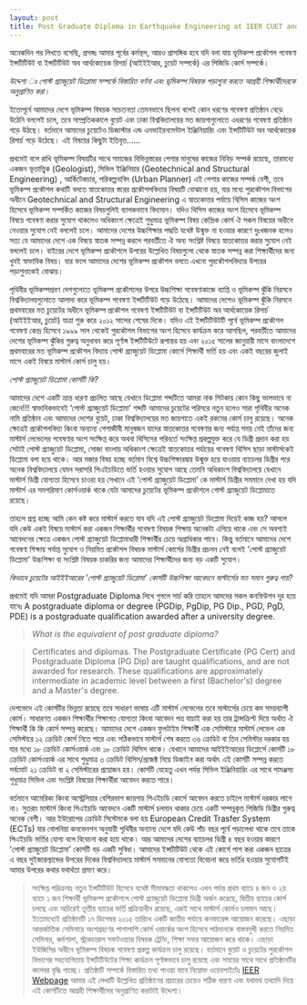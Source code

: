 ```yaml
---
layout: post
title: Post Graduate Diploma in Earthquake Engineering at IEER CUET and Future Prospective 
---
```


অনেকদিন পর লিখতে বসেছি, প্রসঙ্গঃ আমার পূর্বের কর্মস্থল, আরও প্রাসঙ্গিক হবে যদি বলা যায়  ভূমিকম্প প্রকৌশল গবেষণা ইন্সটিটিউট বা ইন্সটিটিউট অব আর্থকোয়েক রিসার্চ (আইইইআর, চুয়েট সম্পর্কে) এর পিজিডি কোর্স সম্পর্কে।

*উদ্দেশ্য ঃ পোস্ট গ্র্যাজুয়েট ডিপ্লোমা সম্পর্কে বিস্তারিত বর্ণনা এবং ভূমিকম্প বিষয়ক পড়াশুনা করতে আগ্রহী শিক্ষার্থীদেরকে অনুপ্রাণিত করা।*

ইতোপূর্বে আমাদের দেশে ভূমিকম্প বিষয়ক সচেতনতা তেমনভাবে ছিলনা বলেই কোন ধরণের গবেষণা প্রতিষ্ঠান বেড়ে উঠেনি বললেই চলে, তবে সাম্প্রতিককালে বুয়েট এবং ঢাকা বিশ্ববিদ্যালয়ের মত জায়গাগুলোতে এধরণের গবেষণা প্রতিষ্ঠান গড়ে উঠছে। বর্তমানে আমাদের চুয়েটেও ডিজাস্টার এন্ড এনভাইরনমেন্টাল ইঞ্জিনিয়ারিং এবং ইন্সটিটিউট অব আর্থকোয়েক রিসার্চ গড়ে উঠেছে। এই বিষয়ের কিছুটা ইতিবৃত্ত……

প্রথমেই বলে রাখি ভূমিকম্প বিষয়টির সাথে সমাজের বিভিন্নস্তরের পেশার মানুষের কাজের নিবিড় সম্পর্ক রয়েছে, তারমধ্যে  একজন ভূতাত্ত্বিক (Geologist), সিভিল ইঞ্জিনিয়ার (Geotechnical and Structural Engineering) , আর্কিটেকচার, পরিকল্পনাবিদ (Urban Planner) এই পেশার কাজের সম্পর্ক বেশী, তবে ভূমিকম্প প্রকৌশল কথাটি বলতে স্নাতকোত্তর স্তরের প্রকৌশলবিদ্যার বিষয়টি বোঝানো হয়, যার মধ্যে পুরকৌশল বিভাগের অধীনে Geotechnical and Structural Engineering এ স্নাতকোত্তর পর্যায়ে থিসিস কাজের অংশ হিসেবে ভূমিকম্প সম্পর্কিত কাজের বিষয়গুলিই ব্যাপকভাবে বিদ্যমান। যদিও থিসিস কাজের অংশ হিসেবে ভূমিকম্প বিষয়ে গবেষণা করার সুযোগ থাকলেও অধিকাংশ ক্ষেত্রেই শুধুমাত্র ভূমিকম্প বিষয় কেন্দ্রিক কোর্স ঐ সকল বিষয়ের অধীনে নেওয়ার সুযোগ নেই বললেই চলে। আমাদের দেশের উচ্চশিক্ষার পদ্ধতি যথেষ্ট উন্মুক্ত না হওয়ার কারণে দুঃখজনক হলেও সত্য যে আমাদের দেশে এক বিষয়ে স্নাতক সম্পন্ন করলে পরবর্তীতে ঐ অন্য সংশ্লিষ্ট বিষয়ে স্নাতকোত্তর করার সুযোগ নেই বললেই চলে। বাইরের দেশে ভূমিকম্প প্রকৌশলে উপরের উল্লেখিত বিষয়গুলো থেকে স্নাতক সম্পন্ন করা শিক্ষার্থীদের জন্য খুবই স্বাভাবিক বিষয়। যার ফলে আমাদের দেশের ভূমিকম্প প্রকৌশল বলতে এখনো পুরকৌশলবিদ্যার উপরের পড়াশুনাকেই বোঝায়।  

পৃথিবীর ভূমিকম্পপ্রবণ দেশগুলোতে ভূমিকম্প প্রকৌশলের উপরে  উচ্চশিক্ষা গবেষণাকাজে ব্যাপ্তি ও ভূমিকম্প ঝুঁকি নিরসনে বিশ্ববিদ্যালয়গুলোতে  আলাদা করে ভূমিকম্প গবেষণা ইন্সটিটিউট গড়ে উঠেছে। আমাদের দেশেও ভূমিকম্প ঝুঁকি নিরসনে প্রথমবারের মত চুয়েটের অধীনে ভূমিকম্প প্রকৌশল গবেষণা ইন্সটিটিউট বা ইন্সটিটিউট অব আর্থকোয়েক রিসার্চ (আইইইআর, চুয়েট) যাত্রা শুরু করে ২০১২ সালের শেষের দিকে। যদিও এই ইন্সটিটিউটটি পূর্বে ভূমিকম্প প্রকৌশল গবেষণা কেন্দ্র হিসেবে ১৯৯৯ সাল থেকেই পুরকৌশল বিভাগের অংশ হিসেবে কার্যক্রম করে আসছিল, পরবর্তীতে আমাদের দেশের ভূমিকম্প ঝুঁকির গুরুত্ব অনুধাবন করে পূর্ণাঙ্গ ইন্সটিটিউটে রূপান্তর হয় এবং ২০১৫ সালের জানুয়ারী মাসে বাংলাদেশে প্রথমবারের মত ভূমিকম্প প্রকৌশল বিদ্যায় পোস্ট গ্র্যাজুয়েট ডিপ্লোমা কোর্সে শিক্ষার্থী ভর্তি হয় এবং একই বছরের জুলাই মাসে একই বিষয়ে মাস্টার্স কোর্স চালু হয়। 

*পোস্ট গ্র্যাজুয়েট ডিপ্লোমা কোর্সটি কি?*

আমাদের দেশে একটি ভ্রান্ত ধারণা প্রচলিত আছে যেখানে ডিপ্লোমা শব্দটিতে আমরা নাক সিটকায় কোন কিছু ভালভাবে না জেনে!!! স্বাভাবিকভাবেই ‘পোস্ট গ্র্যাজুয়েট ডিপ্লোমা’ শব্দটি আমাদের চুয়েটের পরিসরে নতুন হলেও সারা পৃথিবীর অনেক নামি প্রতিষ্ঠান এবং আমাদের দেশের বুয়েট, ঢাকা বিশ্ববিদ্যালয়ের মত জায়গাতে একই রকমের কোর্স চালু রয়েছে। অনেক ক্ষেত্রেই প্রকৌশলবিদ্যা কিংবা অন্যান্য পেশাজীবী মানুষজন যাদের স্নাতকোত্তর গবেষণার জন্য পর্যাপ্ত সময় নেই তাঁদের জন্য মাস্টার্স লেভেলের গবেষণার অংশ সংক্ষিপ্ত করে অথবা থিসিসের পরিবর্তে সংক্ষিপ্ত প্রকল্পযুক্ত করে যে ডিগ্রী প্রদান করা হয় সেটাই পোস্ট গ্র্যাজুয়েট ডিপ্লোমা, সোজা বাংলায় অধিকাংশ ক্ষেত্রেই স্নাতকোত্তর পর্যায়ের গবেষণা থিসিস ছাড়া মাস্টার্সকেই ডিপ্লোমা বলা হয়ে থাকে। আর মজার বিষয় হচ্ছে বর্তমান বিশ্বে উচ্চশিক্ষারদ্বার উন্মুক্ত হয়ে যাওয়ায় ব্যাচেলর ডিগ্রীর পরে অনেক বিশ্ববিদ্যালয়ে যেমন সরাসরি পিএইচডিতে ভর্তি হওয়ার সুযোগ আছে তেমনি অধিকাংশ বিশ্ববিদ্যালয়ে যেখানে মাস্টার্স ডিগ্রী যোগ্যতা হিসেবে চাওয়া হয় সেখানে এই ‘পোস্ট গ্র্যাজুয়েট ডিপ্লোমা’ কে মাস্টার্স ডিগ্রীর সমমানে দেখা হয় যদি মাস্টার্স এর সমপরিমাণ কোর্সওয়ার্ক থাকে যেটা আমাদের চুয়েটের ভূমিকম্প প্রকৌশলে পোস্ট গ্র্যাজুয়েট ডিপ্লোমাতে রয়েছে। 

তাহলে প্রশ্ন হচ্ছে আমি কেন কষ্ট করে মাস্টার্স করতে যাব যদি এই পোস্ট গ্র্যাজুয়েট ডিপ্লোমা দিয়েই কাজ হয়? আসলে যদি কেউ একই বিষয়ে মাস্টার্স করা একজন শিক্ষার্থীর গবেষণা বিষয়ক শিক্ষায় অনেকটা এগিয়ে থাকে এবং সে অবশ্যই আবেদনের ক্ষেত্রে একজন পোস্ট গ্র্যাজুয়েট ডিপ্লোমাধারী শিক্ষার্থীর চেয়ে অগ্রাধিকার পাবে। কিন্তু বর্তমানে আমাদের দেশে গবেষণা শিক্ষায় পর্যাপ্ত সুযোগ ও নিয়মিত প্রকৌশল বিষয়ক মাস্টার্স কোর্সের ডিগ্রীর প্রচলন নেই বলেই 'পোস্ট গ্র্যাজুয়েট ডিপ্লোমা’ উচ্চশিক্ষা বা সংশ্লিষ্ট বিষয়ক চাকরির জন্য আমাদের শিক্ষার্থীদের  জন্য বড় একটি সুযোগ। 

*কিভাবে চুয়েটের আইইইআরের  'পোস্ট গ্র্যাজুয়েট ডিপ্লোমা’ কোর্সটি উচ্চশিক্ষা আবেদনে মাস্টার্সের মত সমান গুরুত্ব পায়?*

প্রথমেই যদি আমরা Postgraduate Diploma লিখে গুগলে সার্চ করি তাহলে আমদের সকল কনফিউশন দূর হয়ে যাবেঃ
A postgraduate diploma or degree (PGDip, PgDip, PG Dip., PGD, PgD, PDE) is a postgraduate qualification awarded after a university degree.

>*What is the equivalent of post graduate diploma?*

>Certificates and diplomas. The Postgraduate Certificate (PG Cert) and Postgraduate Diploma (PG Dip) are taught qualifications, and are not awarded for research. These qualifications are approximately intermediate in academic level between a first (Bachelor's) degree and a Master's degree.

দেশভেদে এই কোর্সটির ভিন্নতা রয়েছে তবে সাধারণ ভাষায় এটি মাস্টার্স লেভেলের তবে মাস্টার্সের চেয়ে কম সময়ব্যাপী কোর্স। সাধারণত একজন শিক্ষার্থীর শিক্ষাগত যোগ্যতা কিংবা আবেদন পত্র যাচাই করা হয় তার ট্রান্সক্রিপ্ট দিয়ে অর্থাত ঐ শিক্ষার্থী কি কি কোর্স সম্পন্ন করেছে। আমাদের দেশে একজন ফুলটাইম শিক্ষার্থী এক সেমিস্টারে মাস্টার্স লেভেল এক সেমিস্টারে ১২ ক্রেডিট কোর্স নিতে পারে এবং সঠিকভাবে মাস্টার্স শেষ করতে ৩৬ ক্রেডিট বা তিন সেমিস্টার দরকার হয় যার মধ্যে ১৮ ক্রেডিট কোর্সওয়ার্ক এবং ১৮ ক্রেডিট থিসিস থাকে। যেখানে আমাদের আইইইআরের ডিপ্লোর্সে কোর্সটি ১৮ ক্রেডিট কোর্সওয়ার্ক এর সাথে  শুধুমাত্র ৩ ক্রেডিট থিসিস/প্রজেক্ট  নিয়ে ডিজাইন করা অর্থাৎ এই কোর্সটি সম্পন্ন করতে সর্বমোট ২১ ক্রেডিট বা ২ সেমিস্টারের প্রয়োজন হয়। কোর্সটি যেহেতু এখন পর্যন্ত সিভিল ইঞ্জিনিয়ারিং এর সাথে সামঞ্জস্য শুধুমাত্র সিভিল এবং সংশ্লিষ্ট বিষয়ের শিক্ষার্থীরা আবেদন করতে পারে। 

বর্তমানে আমেরিকা কিংবা অস্ট্রেলিয়ার বেশিরভাগ জায়গায় পিএইচডি কোর্সে আবেদন করতে চাইলে মাস্টার্স দরকার লাগে না। সুতরাং মাস্টার্স কিংবা পিএইচডি আবেদনে একটি মাস্টার্স চলমান থাকার চেয়ে একটি সম্পন্নকৃত পিজিডি ডিগ্রীর গুরুত্ব অনেক বেশী। আর ইউরোপের ক্রেডিট সিস্টেমকে বলা হয় European Credit Trasfer System (ECTs) যার বোলনিয়া কনভেনশন অনুযায়ী পৃথিবীর অন্যান্য দেশে যদি কেউ পাঁচ বছর পূর্বে পড়ালেখা থাকে তবে তাকে পিএইচডি ভর্তির যোগ্য বলে বিবেচনা করা হয়ে থাকে। আর আমাদের দেশের ব্যাচেলর ডিগ্রী ৪ বছর হওয়ার কারণে  'পোস্ট গ্র্যাজুয়েট ডিপ্লোমা’ কোর্সটি বড় একটি সুবিধা। আমাদের ইন্সটিটিউট থেকে এই কোর্সে পাশ করা একজন ছাত্রের এ বছর সুইজারল্যান্ডের উপরের দিকের বিশ্ববিদ্যালয়ে মাস্টার্স সমমানের যোগ্যতা বিবেচনা করে  ভর্তির হওয়ার সুযোগটিই আমার উপরের কথার যথার্থতা প্রমাণ করে।


>সংক্ষিপ্ত পরিক্রমাঃ নতুন ইন্সটিটিউট হিসেবে যথেষ্ট সীমাবদ্ধতা থাকলেও এখন পর্যন্ত প্রথম ব্যাচে ৪ জন ও ২য় ব্যাচে ১ জন শিক্ষার্থী ভূমিকম্প প্রকৌশলে পোস্ট গ্র্যাজুয়েট ডিপ্লোমা ডিগ্রী অর্জন করেছে, দ্বিতীয় ব্যাচের কোর্স চলছে এবং অচিরেই তৃতীয় ব্যাচের ভর্তি প্রক্রিয়াধীন রয়েছে, একই সাথে মাস্টার্স কোর্সও চলমান আছে। ইতোমধ্যেই প্রতিষ্ঠানটি ১৭ ডিসেম্বর ২০১৫ তারিখে একটি জাতীয় পর্যায়ে কনফারেন্স আয়োজন করেছে। এছাড়া আন্তর্জাতিক সেমিনারে অংশগ্রহণের পাশাপাশি কোর্স ওয়ার্কের অংশ হিসেবে পাঠদানকে বাস্তবমুখী করতে নিয়মিত সেমিনার, কর্মশালা, স্ট্রাকচারাল সফটওয়্যার বিষয়ক ট্রেনিং, শিক্ষা সফর আয়োজন করে থাকে। এছাড়া ইউজিসির অধীনে ভূমিকম্প বিষয়ক গবেষণা প্রকল্প কার্যক্রম চালু রয়েছে। বর্তমানে বুয়েট ও চুয়েটের পুরকৌশল বিভাগের সহযোগিতায় ইন্সটিটিউটের শিক্ষা কার্যক্রম পূর্ণাঙ্গভাবে চালু রয়েছে এবং সময়ের সাথে সাথে প্রতিষ্ঠানটির কলেবর বৃদ্ধি পাচ্ছে। প্রতিষ্ঠাটি সম্পর্কে বিস্তারিত তথ্য পাওয়া যাবে নিম্নোক্ত ওয়েবসাইটেঃ
[IEER Webpage](http://www.cuet.ac.bd/ieer/)
আমার এই লেখাটি উল্লেখিত প্রতিষ্ঠানের প্রচারের চেয়েও সঠিক ধারণা এবং যথাযথ তথ্যাদি দিয়ে এই কোর্সটিতে আগ্রহী শিক্ষার্থীদের অনুপ্রাণিত করাটাই উদ্দেশ্য।
